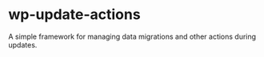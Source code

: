 # wp-update-actions
A simple framework for managing data migrations and other actions during updates.
